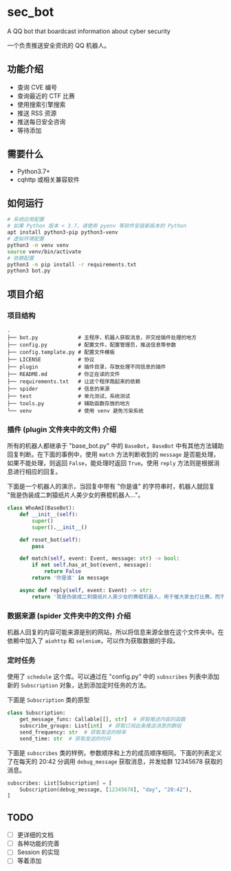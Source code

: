 # sec_bot

A QQ bot that boardcast information about cyber security

一个负责推送安全资讯的 QQ 机器人。

## 功能介绍

- 查询 CVE 编号
- 查询最近的 CTF 比赛
- 使用搜索引擎搜索
- 推送 RSS 资源
- 推送每日安全咨询
- 等待添加

## 需要什么

- Python3.7+
- cqhttp 或相关兼容软件

## 如何运行

```bash
# 系统应用配置
# 如果 Python 版本 < 3.7，请使用 pyenv 等软件安装新版本的 Python
apt install python3-pip python3-venv
# 虚拟环境配置
python3 -m venv venv
source venv/bin/activate
# 依赖配置
python3 -m pip install -r requirements.txt
python3 bot.py
```

## 项目介绍

### 项目结构

```plaintext
.
├── bot.py             # 主程序，机器人获取消息，并交给插件处理的地方
├── config.py          # 配置文件，配置管理员，推送信息等参数
├── config.template.py # 配置文件模板
├── LICENSE            # 协议
├── plugin             # 插件目录，存放处理不同信息的插件
├── README.md          # 你正在读的文件
├── requirements.txt   # 让这个程序跑起来的依赖
├── spider             # 信息的来源
├── test               # 单元测试，系统测试
├── tools.py           # 辅助函数存放的地方
└── venv               # 使用 venv 避免污染系统
```

### 插件 (plugin 文件夹中的文件) 介绍

所有的机器人都继承于 "base_bot.py" 中的 `BaseBot`，`BaseBot` 中有其他方法辅助回复判断。在下面的事例中，使用 `match` 方法判断收到的 `message` 是否能处理，如果不能处理，则返回 `False`，能处理时返回 `True`。使用 `reply` 方法则是根据消息进行相应的回复。

下面是一个机器人的演示，当回复中带有 "你是谁" 的字符串时，机器人就回复 "我是伪装成二刺猿纸片人美少女的赛棍机器人..."。

```python
class WhoAmI(BaseBot):
    def __init__(self):
        super()
        super().__init__()

    def reset_bot(self):
        pass

    def match(self, event: Event, message: str) -> bool:
        if not self.has_at_bot(event, message):
            return False
        return '你是谁' in message

    async def reply(self, event: Event) -> str:
        return '我是伪装成二刺猿纸片人美少女的赛棍机器人，用于催大家去打比赛，而不是整天窝宿舍玩游戏。'

```

### 数据来源 (spider 文件夹中的文件) 介绍

机器人回复的内容可能来源是别的网站，所以将信息来源全放在这个文件夹中。在依赖中加入了 `aiohttp` 和 `selenium`，可以作为获取数据的手段。

### 定时任务

使用了 `schedule` 这个库。可以通过在 "config.py" 中的 `subscribes` 列表中添加新的 `Subscription` 对象，达到添加定时任务的方法。

下面是 `Subscription` 类的原型

```python
class Subscription:
    get_message_func: Callable[[], str]  # 获取推送内容的函数
    subscribe_groups: List[int]  # 获取订阅此条推送消息的群组
    send_frequency: str  # 获取发送的频率
    send_time: str  # 获取发送的时间

```

下面是 `subscribes` 类的样例，参数顺序和上方的成员顺序相同。下面的列表定义了在每天的 20:42 分调用 `debug_message` 获取消息，并发给群 12345678 获取的消息。

```python
subscribes: List[Subscription] = [
    Subscription(debug_message, [12345678], "day", "20:42"),
]
```

## TODO

- [ ] 更详细的文档
- [ ] 各种功能的完善
- [ ] Session 的实现
- [ ] 等着添加
